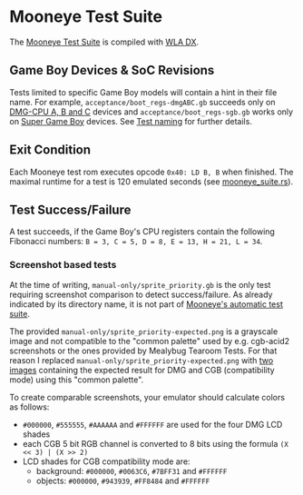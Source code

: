 # Mooneye Test Suite

The [Mooneye Test Suite](https://github.com/Gekkio/mooneye-test-suite/)
is compiled with [WLA DX](https://github.com/vhelin/wla-dx).

## Game Boy Devices & SoC Revisions

Tests limited to specific Game Boy models will contain a hint in their file
name.
For example,
`acceptance/boot_regs-dmgABC.gb` succeeds only on
[DMG-CPU A, B and C](https://gbhwdb.gekkio.fi/consoles/dmg) devices and
`acceptance/boot_regs-sgb.gb` works only on
[Super Game Boy](https://gbhwdb.gekkio.fi/consoles/sgb) devices.
See [Test naming](https://github.com/Gekkio/mooneye-test-suite#test-naming)
for further details.

## Exit Condition

Each Mooneye test rom executes opcode `0x40: LD B, B` when finished.
The maximal runtime for a test is 120 emulated seconds (see
[mooneye_suite.rs](https://github.com/Gekkio/mooneye-gb/blob/66c6e027111dbabcdc68350f3a80d7148bf9dc68/core/tests/mooneye_suite.rs#L198)).

## Test Success/Failure

A test succeeds,
if the Game Boy's CPU registers contain the following Fibonacci numbers:
`B = 3, C = 5, D = 8, E = 13, H = 21, L = 34`.

### Screenshot based tests

At the time of writing,
`manual-only/sprite_priority.gb` is the only test requiring screenshot
comparison to detect success/failure.
As already indicated by its directory name,
it is not part of [Mooneye's automatic test suite](
https://github.com/Gekkio/mooneye-gb/blob/3856dcbca82a7d32bd438cc92fd9693f868e2e23/core/tests/mooneye_suite.rs#L78).

The provided `manual-only/sprite_priority-expected.png` is a grayscale image and
not compatible to the "common palette" used by e.g. cgb-acid2 screenshots or the
ones provided by Mealybug Tearoom Tests.
For that reason I replaced `manual-only/sprite_priority-expected.png` with
[two images](https://github.com/c-sp/gameboy-test-roms/tree/master/src/mooneye-test-suite-expected)
containing the expected result for DMG and CGB (compatibility mode) using this
"common palette".

To create comparable screenshots,
your emulator should calculate colors as follows:
- `#000000`, `#555555`, `#AAAAAA` and `#FFFFFF` are used for the four DMG LCD
  shades
- each CGB 5 bit RGB channel is converted to 8 bits using the formula
  `(X << 3) | (X >> 2)`
- LCD shades for CGB compatibility mode are:
    - background: `#000000`, `#0063C6`, `#7BFF31` and `#FFFFFF`
    - objects: `#000000`, `#943939`, `#FF8484` and `#FFFFFF`
